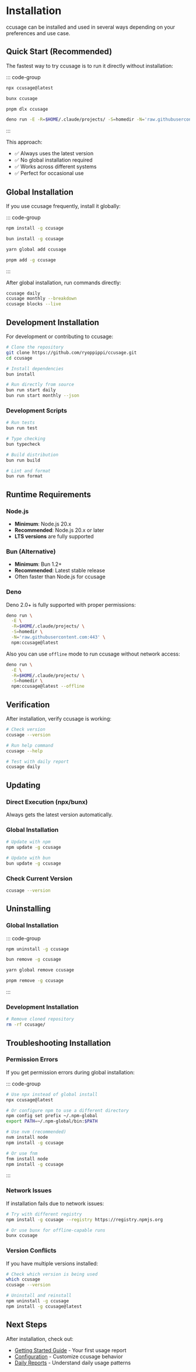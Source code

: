 # Installation

ccusage can be installed and used in several ways depending on your preferences and use case.

## Quick Start (Recommended)

The fastest way to try ccusage is to run it directly without installation:

::: code-group

```bash [npx]
npx ccusage@latest
```

```bash [bunx]
bunx ccusage
```

```bash [pnpm]
pnpm dlx ccusage
```

```bash [deno]
deno run -E -R=$HOME/.claude/projects/ -S=homedir -N='raw.githubusercontent.com:443' npm:ccusage@latest
```

:::

This approach:

- ✅ Always uses the latest version
- ✅ No global installation required
- ✅ Works across different systems
- ✅ Perfect for occasional use

## Global Installation

If you use ccusage frequently, install it globally:

::: code-group

```bash [npm]
npm install -g ccusage
```

```bash [bun]
bun install -g ccusage
```

```bash [yarn]
yarn global add ccusage
```

```bash [pnpm]
pnpm add -g ccusage
```

:::

After global installation, run commands directly:

```bash
ccusage daily
ccusage monthly --breakdown
ccusage blocks --live
```

## Development Installation

For development or contributing to ccusage:

```bash
# Clone the repository
git clone https://github.com/ryoppippi/ccusage.git
cd ccusage

# Install dependencies
bun install

# Run directly from source
bun run start daily
bun run start monthly --json
```

### Development Scripts

```bash
# Run tests
bun run test

# Type checking
bun typecheck

# Build distribution
bun run build

# Lint and format
bun run format
```

## Runtime Requirements

### Node.js

- **Minimum**: Node.js 20.x
- **Recommended**: Node.js 20.x or later
- **LTS versions** are fully supported

### Bun (Alternative)

- **Minimum**: Bun 1.2+
- **Recommended**: Latest stable release
- Often faster than Node.js for ccusage

### Deno

Deno 2.0+ is fully supported with proper permissions:

```bash
deno run \
  -E \
  -R=$HOME/.claude/projects/ \
  -S=homedir \
  -N='raw.githubusercontent.com:443' \
  npm:ccusage@latest
```

Also you can use `offline` mode to run ccusage without network access:

```bash
deno run \
  -E \
  -R=$HOME/.claude/projects/ \
  -S=homedir \
  npm:ccusage@latest --offline
```

## Verification

After installation, verify ccusage is working:

```bash
# Check version
ccusage --version

# Run help command
ccusage --help

# Test with daily report
ccusage daily
```

## Updating

### Direct Execution (npx/bunx)

Always gets the latest version automatically.

### Global Installation

```bash
# Update with npm
npm update -g ccusage

# Update with bun
bun update -g ccusage
```

### Check Current Version

```bash
ccusage --version
```

## Uninstalling

### Global Installation

::: code-group

```bash [npm]
npm uninstall -g ccusage
```

```bash [bun]
bun remove -g ccusage
```

```bash [yarn]
yarn global remove ccusage
```

```bash [pnpm]
pnpm remove -g ccusage
```

:::

### Development Installation

```bash
# Remove cloned repository
rm -rf ccusage/
```

## Troubleshooting Installation

### Permission Errors

If you get permission errors during global installation:

::: code-group

```bash [npm]
# Use npx instead of global install
npx ccusage@latest

# Or configure npm to use a different directory
npm config set prefix ~/.npm-global
export PATH=~/.npm-global/bin:$PATH
```

```bash [Node Version Managers]
# Use nvm (recommended)
nvm install node
npm install -g ccusage

# Or use fnm
fnm install node
npm install -g ccusage
```

:::

### Network Issues

If installation fails due to network issues:

```bash
# Try with different registry
npm install -g ccusage --registry https://registry.npmjs.org

# Or use bunx for offline-capable runs
bunx ccusage
```

### Version Conflicts

If you have multiple versions installed:

```bash
# Check which version is being used
which ccusage
ccusage --version

# Uninstall and reinstall
npm uninstall -g ccusage
npm install -g ccusage@latest
```

## Next Steps

After installation, check out:

- [Getting Started Guide](/guide/getting-started) - Your first usage report
- [Configuration](/guide/configuration) - Customize ccusage behavior
- [Daily Reports](/guide/daily-reports) - Understand daily usage patterns
